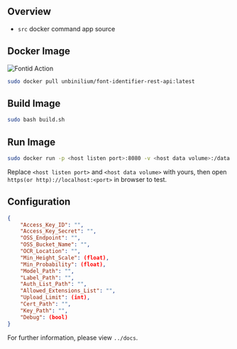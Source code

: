 ## Overview

- `src` docker command app source

## Docker Image

![Fontid Action](https://github.com/Unbinilium/Fontid/workflows/Fontid%20Action/badge.svg?branch=master&event=push)

```bash
sudo docker pull unbinilium/font-identifier-rest-api:latest
```

## Build Image

```bash
sudo bash build.sh
```

## Run Image

```bash
sudo docker run -p <host listen port>:8080 -v <host data volume>:/data font-identifier-rest-api
```

Replace `<host listen port>` and `<host data volume>` with yours, then open `https(or http)://localhost:<port>` in browser to test.

## Configuration

```json
{
    "Access_Key_ID": "",
    "Access_Key_Secret": "",
    "OSS_Endpoint": "",
    "OSS_Bucket_Name": "",
    "OCR_Location": "",
    "Min_Height_Scale": (float),
    "Min_Probability": (float),
    "Model_Path": "",
    "Label_Path": "",
    "Auth_List_Path": "",
    "Allowed_Extensions_List": "",
    "Upload_Limit": (int),
    "Cert_Path": "",
    "Key_Path": "",
    "Debug": (bool)
}
```

For further information, please view `../docs`.
